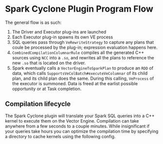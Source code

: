 # Spark Cyclone Plugin Program Flow

The general flow is as such:

1. The Driver and Executor plug-ins are launched
2. Each Executor plug-in spawns its own VE process
3. SQL queries pass through `VeRewriteStrategy` to capture any plans that coule be processed by the plug-in; expression
   evaluation happens here.
4. `CombinedCompilationColumnarRule` compiles all the generated C++ sources using `NCC` into a `.so`, and rewrites all
   the plans to reference the new `.so` that is located on the driver.
5. Spark eventually calls a `VectorEngineToSparkPlan` to produce an `RDD` of data, which
   calls `SupportsVeColBatch#executeVeColumnar` of its child plan, and its child plan does the same. During this
   calling, `VeProcess` of the executor is summoned. Data is freed at the earlist possible opportunity or at Task
   completion.

## Compilation lifecycle

The Spark Cyclone plugin will translate your Spark SQL queries into a C++ kernel to execute them on the Vector Engine.
Compilation can take anywhere from a few seconds to a couple minutes.  While insignificant if your queries take hours
you can optimize the compilation time by specifying a directory to cache kernels using the following config.

